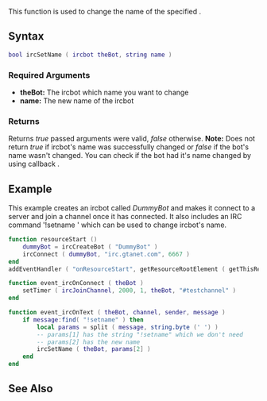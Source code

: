 This function is used to change the name of the specified .

Syntax
------

``` lua
bool ircSetName ( ircbot theBot, string name )
```

### Required Arguments

-   **theBot:** The ircbot which name you want to change
-   **name:** The new name of the ircbot

### Returns

Returns *true* passed arguments were valid, *false* otherwise.
**Note:** Does not return *true* if ircbot's name was successfully changed or *false* if the bot's name wasn't changed. You can check if the bot had it's name changed by using callback .

Example
-------

This example creates an ircbot called *DummyBot* and makes it connect to a server and join a channel once it has connected. It also includes an IRC command '!setname <name>' which can be used to change ircbot's name.

``` lua
function resourceStart ()
    dummyBot = ircCreateBot ( "DummyBot" )
    ircConnect ( dummyBot, "irc.gtanet.com", 6667 )
end
addEventHandler ( "onResourceStart", getResourceRootElement ( getThisResource() ), resourceStart )

function event_ircOnConnect ( theBot )
    setTimer ( ircJoinChannel, 2000, 1, theBot, "#testchannel" )
end

function event_ircOnText ( theBot, channel, sender, message )
    if message:find( "!setname" ) then
        local params = split ( message, string.byte (' ') )
        -- params[1] has the string "!setname" which we don't need
        -- params[2] has the new name
        ircSetName ( theBot, params[2] )
    end
end
```

See Also
--------
